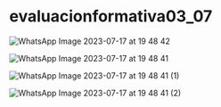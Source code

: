 # evaluacionformativa03_07
![WhatsApp Image 2023-07-17 at 19 48 42](https://github.com/Melanieleonsoza/evaluacionformativa03_07/assets/135043102/e1a1dbb7-edbb-43f2-bddc-09f17f060eee)

![WhatsApp Image 2023-07-17 at 19 48 41](https://github.com/Melanieleonsoza/evaluacionformativa03_07/assets/135043102/e1f1f6b5-d23c-4a8b-ae7a-e32e3b142454)

![WhatsApp Image 2023-07-17 at 19 48 41 (1)](https://github.com/Melanieleonsoza/evaluacionformativa03_07/assets/135043102/b3b10ab5-17b3-496d-a8be-20e119e0d903)

![WhatsApp Image 2023-07-17 at 19 48 41 (2)](https://github.com/Melanieleonsoza/evaluacionformativa03_07/assets/135043102/b91b0637-4bd3-4479-8804-ab056183f8f2)


